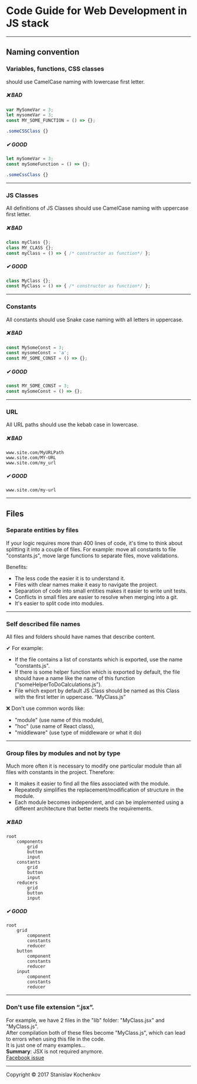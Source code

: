 # Code Guide for Web Development in JS stack

---

## Naming convention

### Variables, functions, CSS classes
should use CamelCase naming with lowercase first letter.
##### ❌ BAD
```javascript
var MySomeVar = 3;
let mysomeVar = 3;
const MY_SOME_FUNCTION = () => {};
```
```css
.someCSSClass {}
```

##### ✔ GOOD 
```javascript
let mySomeVar = 3;
const mySomeFunction = () => {};
```
```css
.someCssClass {}
```

---

### JS Classes
All definitions of JS Classes should use CamelCase naming with uppercase first letter.
##### ❌ BAD
```javascript
class myClass {};
class MY_CLASS {};
const myClass = () => { /* constructor as function*/ };
```

##### ✔ GOOD 
```javascript
class MyClass {};
const MyClass = () => { /* constructor as function*/ };
```

---

### Constants
All constants should use Snake case naming with all letters in uppercase.

##### ❌ BAD
```javascript
const MySomeConst = 3;
const mysomeConst = 'a';
const MY_SOME_CONST = () => {};
```

##### ✔ GOOD 
```javascript
const MY_SOME_CONST = 3;
const mySomeConst = () => {};
```

---

### URL 
All URL paths should use the kebab case in lowercase.

##### ❌ BAD
```
www.site.com/MyURLPath
www.site.com/MY-URL
www.site.com/my_url
```

##### ✔ GOOD 
```
www.site.com/my-url
```

---

## Files

### Separate entities by files
If your logic requires more than 400 lines of code, it's time to think about splitting it into a couple of files.
For example: move all constants to file "constants.js", move large functions to separate files, move validations.

Benefits:

* The less code the easier it is to understand it.
* Files with clear names make it easy to navigate the project.
* Separation of code into small entities makes it easier to write unit tests.
* Conflicts in small files are easier to resolve when merging into a git.
* It's easier to split code into modules.

---

### Self described file names
All files and folders should have names that describe content. 

✔ For example:

* If the file contains a list of constants which is exported, use the name "constants.js".
* If there is some helper function which is exported by default, the file should have a name like the name of this function ("someHelperToDoCalculations.js").
* File which export by default JS Class should be named as this Class with the first letter in uppercase. “MyClass.js”

❌ Don't use common words like:

* "module" (use name of this module), 
* "hoc" (use name of React class), 
* "middleware" (use type of middleware or what it do)

---

### Group files by modules and not by type
Much more often it is necessary to modify one particular module than all files with constants in the project. Therefore:

* It makes it easier to find all the files associated with the module. 
* Repeatedly simplifies the replacement/modification of structure in the module.
* Each module becomes independent, and can be implemented using a different architecture that better meets the requirements.

##### ❌ BAD
```
root
    components
        grid
        button
        input
    constants
        grid
        button
        input
    reducers
        grid
        button
        input
```

##### ✔ GOOD 
```
root
    grid
        component
        constants
        reducer
    button
        component
        constants
        reducer
    input
        component
        constants
        reducer
```

---

### Don't use file extension “.jsx”.
For example, we have 2 files in the "lib" folder: "MyClass.jsx" and "MyClass.js".<br>
After compilation both of these files become "MyClass.js", which can lead to errors when using this file in the code.<br>
It is just one of many examples...<br>
**Summary**: JSX is not required anymore.<br>
[Facebook issue](https://github.com/facebook/create-react-app/issues/87)

---


Copyright © 2017 Stanislav Kochenkov 




